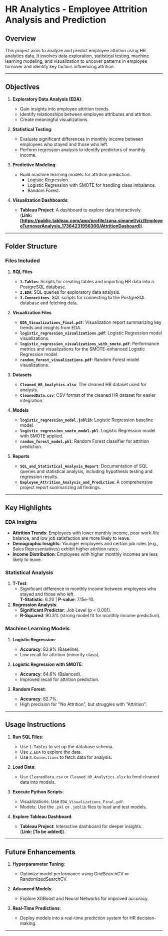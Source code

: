 # HR Analytics - Employee Attrition Analysis and Prediction

## **Overview**
This project aims to analyze and predict employee attrition using HR analytics data. It involves data exploration, statistical testing, machine learning modeling, and visualization to uncover patterns in employee turnover and identify key factors influencing attrition.

---

## **Objectives**
1. **Exploratory Data Analysis (EDA)**:
   - Gain insights into employee attrition trends.
   - Identify relationships between employee attributes and attrition.
   - Create meaningful visualizations.

2. **Statistical Testing**:
   - Evaluate significant differences in monthly income between employees who stayed and those who left.
   - Perform regression analysis to identify predictors of monthly income.

3. **Predictive Modeling**:
   - Build machine learning models for attrition prediction:
     - Logistic Regression.
     - Logistic Regression with SMOTE for handling class imbalance.
     - Random Forest.

4. **Visualization Dashboards**:
   - **Tableau Project**: A dashboard to explore data interactively.  
     (**Link: [https://public.tableau.com/app/profile/zana.simanel/viz/EmployeeTurnoverAnalysis_17364231956300/AttritionDasboard]**).

---

## **Folder Structure**

### **Files Included**
1. **SQL Files**
   - **`1.Tables`**: Scripts for creating tables and importing HR data into a PostgreSQL database.
   - **`2.EDA`**: SQL queries for exploratory data analysis.
   - **`3.Connections`**: SQL scripts for connecting to the PostgreSQL database and fetching data.

2. **Visualization Files**
   - **`EDA_Visualizations_Final.pdf`**: Visualization report summarizing key trends and insights from EDA.
   - **`logistic_regression_visualizations.pdf`**: Logistic Regression model visualizations.
   - **`logistic_regression_visualizations_with_smote.pdf`**: Performance metrics and visualizations for the SMOTE-enhanced Logistic Regression model.
   - **`random_forest_visualizations.pdf`**: Random Forest model visualizations.

3. **Datasets**
   - **`Cleaned_HR_Analytics.xlsx`**: The cleaned HR dataset used for analysis.
   - **`CleanedData.csv`**: CSV format of the cleaned HR dataset for easier integration.

4. **Models**
   - **`logistic_regression_model.joblib`**: Logistic Regression baseline model.
   - **`logistic_regression_smote_model.pkl`**: Logistic Regression model with SMOTE applied.
   - **`random_forest_model.pkl`**: Random Forest classifier for attrition prediction.

5. **Reports**
   - **`SQL_and_Statistical_Analysis_Report`**: Documentation of SQL queries and statistical analysis, including hypothesis testing and regression results.
   - **`Employee_Attrition_Analysis_and_Prediction`**: A comprehensive project report summarizing all findings.

---

## **Key Highlights**

### **EDA Insights**
- **Attrition Trends**: Employees with lower monthly income, poor work-life balance, and low job satisfaction are more likely to leave.
- **Demographic Insights**: Younger employees and certain job roles (e.g., Sales Representatives) exhibit higher attrition rates.
- **Income Distribution**: Employees with higher monthly incomes are less likely to leave.

### **Statistical Analysis**
1. **T-Test**:
   - Significant difference in monthly income between employees who stayed and those who left.  
     **T-Statistic**: 6.20 | **P-value**: 7.15e-10.
2. **Regression Analysis**:
   - **Significant Predictor**: Job Level (p < 0.001).
   - **R-Squared**: 90.3% (strong model fit for monthly income prediction).

### **Machine Learning Models**
1. **Logistic Regression**:
   - **Accuracy**: 83.9% (Baseline).
   - Low recall for attrition (minority class).

2. **Logistic Regression with SMOTE**:
   - **Accuracy**: 64.6% (Balanced).
   - Improved recall for attrition prediction.

3. **Random Forest**:
   - **Accuracy**: 82.7%.
   - High precision for "No Attrition", but struggles with "Attrition".

---

## **Usage Instructions**

1. **Run SQL Files**:
   - Use `1.Tables` to set up the database schema.
   - Use `2.EDA` to explore the data.
   - Use `3.Connections` to fetch data for analysis.

2. **Load Data**:
   - Use `CleanedData.csv` or `Cleaned_HR_Analytics.xlsx` to feed cleaned data into models.

3. **Execute Python Scripts**:
   - Visualizations: Use `EDA_Visualizations_Final.pdf`.
   - Models: Use the `.pkl` or `.joblib` files to load and test models.

4. **Explore Tableau Dashboard**:
   - **Tableau Project**: Interactive dashboard for deeper insights.  
     (**Link: [To be added]**).

---

## **Future Enhancements**
1. **Hyperparameter Tuning**:
   - Optimize model performance using GridSearchCV or RandomizedSearchCV.
   
2. **Advanced Models**:
   - Explore XGBoost and Neural Networks for improved accuracy.

3. **Real-Time Predictions**:
   - Deploy models into a real-time prediction system for HR decision-making.

---

